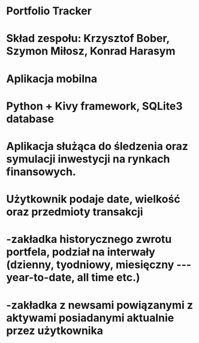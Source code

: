# Portfolio Tracker
# Skład zespołu: Krzysztof Bober, Szymon Miłosz, Konrad Harasym
# Aplikacja mobilna
# Python + Kivy framework, SQLite3 database
#
# Aplikacja służąca do śledzenia oraz symulacji inwestycji na rynkach finansowych.
#  Użytkownik podaje date, wielkość oraz przedmioty transakcji
#  -zakładka historycznego zwrotu portfela, podział na interwały (dzienny, tyodniowy, miesięczny --- year-to-date, all time etc.)
#  -zakładka z newsami powiązanymi z aktywami posiadanymi aktualnie przez użytkownika
